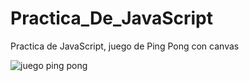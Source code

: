 # Practica_De_JavaScript
Practica de JavaScript, juego de Ping Pong con canvas


![juego ping pong](https://user-images.githubusercontent.com/47374753/165371380-b43af307-b79f-4dc5-bf4f-3ce8c4b5ef68.gif)

